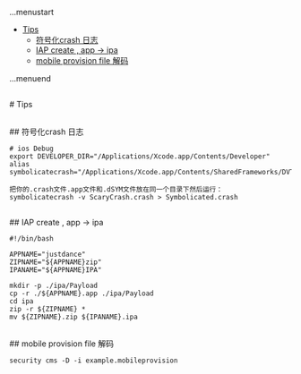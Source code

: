 ...menustart

 - [Tips](#a0d4cc0f54602c3f247c72f15a7d2dbf)
	 - [符号化crash 日志](#f3339d94a6bf27a7a019412ed2bd3ba9)
	 - [IAP create , app -> ipa](#baf92b6a6a0ac6be9b16cf0d77c0a8c4)
	 - [mobile provision file 解码](#4b90af20d825ac9eb566c44390737682)

...menuend



<h2 id="a0d4cc0f54602c3f247c72f15a7d2dbf"></h2>
# Tips

<h2 id="f3339d94a6bf27a7a019412ed2bd3ba9"></h2>
## 符号化crash 日志

```shell
# ios Debug
export DEVELOPER_DIR="/Applications/Xcode.app/Contents/Developer"
alias symbolicatecrash="/Applications/Xcode.app/Contents/SharedFrameworks/DVTFoundation.framework/Versions/A/Resources/symbolicatecrash"

把你的.crash文件.app文件和.dSYM文件放在同一个目录下然后运行：
symbolicatecrash -v ScaryCrash.crash > Symbolicated.crash
```

<h2 id="baf92b6a6a0ac6be9b16cf0d77c0a8c4"></h2>
## IAP create , app -> ipa

```shell
#!/bin/bash  

APPNAME="justdance"  
ZIPNAME="${APPNAME}zip" 
IPANAME="${APPNAME}IPA" 
  
mkdir -p ./ipa/Payload  
cp -r ./${APPNAME}.app ./ipa/Payload  
cd ipa  
zip -r ${ZIPNAME} *  
mv ${ZIPNAME}.zip ${IPANAME}.ipa  
```

<h2 id="4b90af20d825ac9eb566c44390737682"></h2>
## mobile provision file 解码

```
security cms -D -i example.mobileprovision
```

